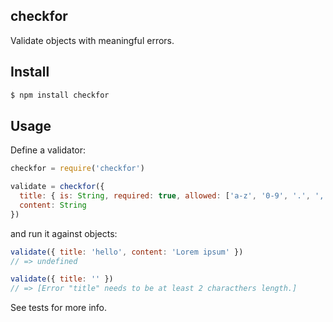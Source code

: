 ## checkfor

Validate objects with meaningful errors.

## Install

```bash
$ npm install checkfor
```

## Usage

Define a validator:

```js
checkfor = require('checkfor')

validate = checkfor({
  title: { is: String, required: true, allowed: ['a-z', '0-9', '.', ','], len: [2, 150] },
  content: String
})
```

and run it against objects:

```js
validate({ title: 'hello', content: 'Lorem ipsum' })
// => undefined

validate({ title: '' })
// => [Error "title" needs to be at least 2 characthers length.]
```

See tests for more info.
